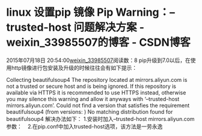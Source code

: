 # linux 设置pip 镜像 Pip Warning：–trusted-host  问题解决方案 - weixin_33985507的博客 - CSDN博客
2015年07月18日 20:54:00[weixin_33985507](https://me.csdn.net/weixin_33985507)阅读数：8
pip升级到7.0以后，在使用http镜像进行包安装及升级的时候往往会有如下提示：
> 
Collecting beautifulsoup4
The repository located at mirrors.aliyun.com is not a trusted or secure host and is being ignored. If this repository is available via HTTPS it is recommended to use HTTPS instead, otherwise you may silence this warning and allow it anyways with ‘–trusted-host mirrors.aliyun.com’.
Could not find a version that satisfies the requirement beautifulsoup4 (from versions: )
No matching distribution found for beautifulsoup4
解决办法如下：
1.安装时加入–trusted-host mirrors.aliyun.com参数：
` `
2.在pip.conf中加入trusted-host选项，该方法是一劳永逸
` `
